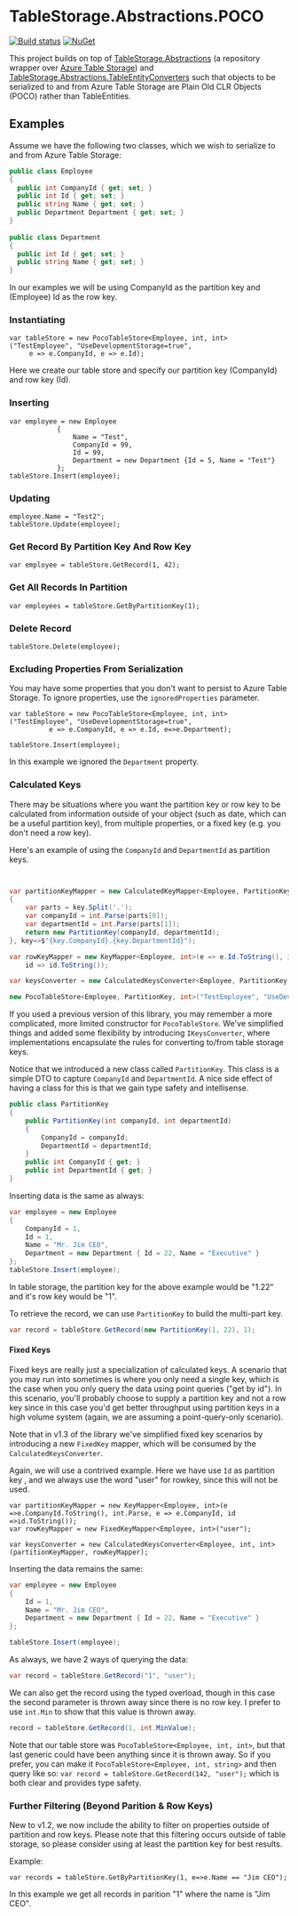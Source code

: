 # TableStorage.Abstractions.POCO
[![Build status](https://ci.appveyor.com/api/projects/status/fx9j8yc06s9ib4n9?svg=true)](https://ci.appveyor.com/project/giometrix/tablestorage-abstractions-poco)
[![NuGet](https://img.shields.io/nuget/v/TableStorage.Abstractions.POCO.svg)](https://www.nuget.org/packages/TableStorage.Abstractions.POCO/1.0.0)

This project builds on top of [TableStorage.Abstractions](https://github.com/Tazmainiandevil/TableStorage.Abstractions) (a repository wrapper over [Azure Table Storage](https://docs.microsoft.com/en-us/azure/cosmos-db/table-storage-how-to-use-dotnet)) and [TableStorage.Abstractions.TableEntityConverters](https://github.com/giometrix/TableStorage.Abstractions.TableEntityConverters) such that objects to be serialized to and from Azure Table Storage are Plain Old CLR Objects (POCO) rather than TableEntities.

## Examples
Assume we have the following two classes, which we wish to serialize to and from Azure Table Storage:

```csharp
public class Employee
{
  public int CompanyId { get; set; }
  public int Id { get; set; }
  public string Name { get; set; }
  public Department Department { get; set; }
}
  
public class Department
{
  public int Id { get; set; }
  public string Name { get; set; }
}
```

In our examples we will be using CompanyId as the partition key and (Employee) Id as the row key.

### Instantiating
```charp
var tableStore = new PocoTableStore<Employee, int, int>("TestEmployee", "UseDevelopmentStorage=true", 
     e => e.CompanyId, e => e.Id);
```
Here we create our table store and specify our partition key (CompanyId) and row key (Id).

### Inserting
```charp
var employee = new Employee
			{
				Name = "Test",
				CompanyId = 99,
				Id = 99,
				Department = new Department {Id = 5, Name = "Test"}
			};
tableStore.Insert(employee);
```

### Updating
```charp
employee.Name = "Test2";
tableStore.Update(employee);
```

### Get Record By Partition Key And Row Key
```charp
var employee = tableStore.GetRecord(1, 42);
```

### Get All Records In Partition
```charp
var employees = tableStore.GetByPartitionKey(1);
```

### Delete Record
```charp
tableStore.Delete(employee);
```
### Excluding Properties From Serialization
You may have some properties that you don't want to persist to Azure Table Storage.  To ignore properties, use the ```ignoredProperties``` parameter.
```charp
var tableStore = new PocoTableStore<Employee, int, int>("TestEmployee", "UseDevelopmentStorage=true",
          e => e.CompanyId, e => e.Id, e=>e.Department);
	  
tableStore.Insert(employee);
```
In this example we ignored the ```Department``` property.

### Calculated Keys
There may be situations where you want the partition key or row key to be calculated from information outside of your object (such as date, which can be a useful partition key), from multiple properties, or a fixed key (e.g. you don't need a row key).

Here's an example of using the ```CompanyId``` and ```DepartmentId``` as partition keys.

```csharp


var partitionKeyMapper = new CalculatedKeyMapper<Employee, PartitionKey>(e => $"{e.CompanyId}.{e.Department.Id}", key =>
{
	var parts = key.Split('.');
	var companyId = int.Parse(parts[0]);
	var departmentId = int.Parse(parts[1]);
	return new PartitionKey(companyId, departmentId);
}, key=>$"{key.CompanyId}.{key.DepartmentId}");

var rowKeyMapper = new KeyMapper<Employee, int>(e => e.Id.ToString(), int.Parse, e => e.Id,
	id => id.ToString());

var keysConverter = new CalculatedKeysConverter<Employee, PartitionKey, int>(partitionKeyMapper, rowKeyMapper);

new PocoTableStore<Employee, PartitionKey, int>("TestEmployee", "UseDevelopmentStorage=true", keysConverter);
```

If you used a previous version of this library, you may remember a more complicated, more limited constructor for ```PocoTableStore```.  We've simplified things and added some flexibility by introducing ```IKeysConverter```, where implementations encapsulate the rules for converting to/from table storage keys.

Notice that we introduced a new class called ```PartitionKey```.  This class is a simple DTO to capture ```CompanyId``` and ```DepartmentId```.  A nice side effect of having a class for this is that we gain type safety and intellisense.

```csharp
public class PartitionKey
{
	public PartitionKey(int companyId, int departmentId)
	{
		CompanyId = companyId;
		DepartmentId = departmentId;
	}
	public int CompanyId { get; }
	public int DepartmentId { get; }
}
```
Inserting data is the same as always:

```csharp
var employee = new Employee
{
	CompanyId = 1,
	Id = 1,
	Name = "Mr. Jim CEO",
	Department = new Department { Id = 22, Name = "Executive" }
};
tableStore.Insert(employee);
```
In table storage, the partition key for the above example would be "1.22" and it's row key would be "1".

To retrieve the record, we can use ```PartitionKey``` to build the multi-part key.
```csharp
var record = tableStore.GetRecord(new PartitionKey(1, 22), 1);
```


#### Fixed Keys
Fixed keys are really just a specialization of calculated keys.  A scenario that you may run into sometimes is where you only need a single key, which is the case when you only query the data using point queries ("get by id").  In this scenario, you'll probably choose to supply a partition key and not a row key since in this case you'd get better throughput using partition keys in a high volume system (again, we are assuming a point-query-only scenario).

Note that in v1.3 of the library we've simplified fixed key scenarios by introducing a new ```FixedKey``` mapper, which will be consumed by the ```CalculatedKeysConverter```.

Again, we will use a contrived example.  Here we have use ```Id``` as partition key , and we always use the word "user" for rowkey, since this will not be used.

```charp
var partitionKeyMapper = new KeyMapper<Employee, int>(e =>e.CompanyId.ToString(), int.Parse, e => e.CompanyId, id =>id.ToString());
var rowKeyMapper = new FixedKeyMapper<Employee, int>("user");

var keysConverter = new CalculatedKeysConverter<Employee, int, int>(partitionKeyMapper, rowKeyMapper);
```	

Inserting the data remains the same:
```csharp
var employee = new Employee
{
	Id = 1,
	Name = "Mr. Jim CEO",
	Department = new Department { Id = 22, Name = "Executive" }
};

tableStore.Insert(employee);
```

As always, we have 2 ways of querying the data:

```csharp
var record = tableStore.GetRecord("1", "user");
```

We can also get the record using the typed overload, though in this case the second parameter is thrown away since there is no row key.  I prefer to use ```int.Min``` to show that this value is thrown away.

```csharp
record = tableStore.GetRecord(1, int.MinValue);
```

Note that our table store was ```PocoTableStore<Employee, int, int>```, but that last generic could have been anything since it is thrown away.  So if you prefer, you can make it ```PocoTableStore<Employee, int, string>``` and then query like so: 
```var record = tableStore.GetRecord(142, "user");```
which is both clear and provides type safety.

### Further Filtering (Beyond Parition & Row Keys)
New to v1.2, we now include the ability to filter on properties outside of partition and row keys.  Please note that this filtering occurs outside of table storage, so please consider using at least the partition key for best results.

Example:

```charp
var records = tableStore.GetByPartitionKey(1, e=>e.Name == "Jim CEO");
```

In this example we get all records in parition "1" where the name is "Jim CEO". 
